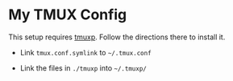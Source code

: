 # My TMUX Config

This setup requires [tmuxp](https://github.com/tmux-python/tmuxp). Follow the
directions there to install it.

* Link `tmux.conf.symlink` to `~/.tmux.conf`

* Link the files in `./tmuxp` into `~/.tmuxp/`

